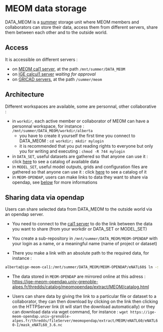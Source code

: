# MEOM data storage

DATA_MEOM is a [summer](https://summer.univ-grenoble-alpes.fr/) storage unit where MEOM members and collaborators can store their data, access them from different servers, share them between each other and to the outside world.

## Access

It is accessible on different servers :
  - on [MEOM cal1 server](https://github.com/meom-group/tutos/blob/master/cal1/README.md), at the path ```/mnt/summer/DATA_MEOM```
  - on [IGE calcul1 server](https://github.com/IGE-numerique/ige-calcul/blob/main/schedulers/slurm/slurm.md) *waiting for approval*
  - on [GRICAD servers](https://github.com/meom-group/tutos/tree/master/gricad), at the path ```/summer/meom```

## Architecture

Different workspaces are available, some are personnal, other collaborative :
  - in ```workdir```, each active member or collaborator of MEOM can have a personnal workspace, for instance : ```/mnt/summer/DATA_MEOM/workdir/alberta```
    - you have to create it yourself the first time you connect to DATA_MEOM : ```cd workdir; mkdir mylogin```
    - it is recommended that you put reading rights to everyone but only you for writing and executing : ```chmod -R 744 mylogin```
  - in ```DATA_SET```, useful datasets are gathered so that anyone can use it : click [here](https://github.com/meom-group/data-tools-inventory/tree/main#data-inventory) to see a catalog of available data
  - in ```MODEL_SET```, useful model outputs, grids and configuration files are gathered so that anyone can use it : click [here](https://github.com/meom-group/data-tools-inventory/tree/main#data-inventory) to see a catalog of it
  - in ```MEOM-OPENDAP```, users can make links to data they want to share via opendap, see [below](https://github.com/meom-group/tutos/blob/master/summer.md#sharing-data-via-opendap) for more informations

## Sharing data via opendap

Users can share selected data from DATA_MEOM to the outside world via an opendap server.

- You need to connect to the [cal1 server](https://github.com/meom-group/tutos/blob/master/cal1/README.md) to do the link between the data you want to share (from your workdir or DATA_SET or MODEL_SET)

- You create a sub-repository in ```/mnt/summer/DATA_MEOM/MEOM-OPENDAP``` with your login as a name, or a meaningful name (name of project or dataset)

- There you make a link with an absolute path to the required data, for instance :

```bash 
alberta@ige-meom-cal1:/mnt/summer/DATA_MEOM/MEOM-OPENDAP/eNATL60$ ln -sf /mnt/summer/DATA_MEOM/MODEL_SET/eNATL60/eNATL60-I eNATL60-I
```

- The data stored in ```MEOM-OPENDAP``` are mirrored online at this adress : https://ige-meom-opendap.univ-grenoble-alpes.fr/thredds/catalog/meomopendap/extract/MEOM/catalog.html

- Users can share data by giving the link to a particular file or dataset to a collaborator, they can then download by clicking on the link then clicking on the HTTPServer link (it will start the download automatically) or they can download data via wget command, for instance : ```wget https://ige-meom-opendap.univ-grenoble-alpes.fr/thredds/fileServer/meomopendap/extract/MEOM/eNATL60/eNATL60-I/mask_eNATL60_3.6.nc```
